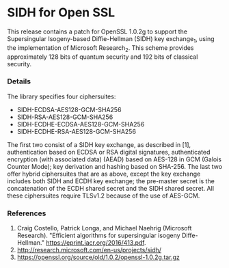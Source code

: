 # SIDH for Open SSL

This release contains a patch for OpenSSL 1.0.2g to support the Supersingular Isogeny-based Diffie-Hellman (SIDH) key exchange<sub>1</sub>, using the implementation of Microsoft Research<sub>2</sub>. This scheme provides approximately 128 bits of quantum security and 192 bits of classical security.

### Details
The library specifies four ciphersuites:
* SIDH-ECDSA-AES128-GCM-SHA256 
* SIDH-RSA-AES128-GCM-SHA256 
* SIDH-ECDHE-ECDSA-AES128-GCM-SHA256 
* SIDH-ECDHE-RSA-AES128-GCM-SHA256 

The first two consist of a SIDH key exchange, as described in [1], authentication based on ECDSA or RSA digital signatures, authenticated encryption (with associated data) (AEAD) based on AES-128 in GCM (Galois Counter Mode); key derivation and hashing based on SHA-256. The last two offer hybrid ciphersuites that are as above, except the key exchange includes both SIDH and ECDH key exchange; the pre-master secret is the concatenation of the ECDH shared secret and the SIDH shared secret. All these ciphersuites require TLSv1.2 because of the use of AES-GCM.

### References
1. Craig Costello, Patrick Longa, and Michael Naehrig (Microsoft Research). "Efficient algorithms for supersingular isogeny Diffe-Hellman." https://eprint.iacr.org/2016/413.pdf. 
2. http://research.microsoft.com/en-us/projects/sidh/ 
3. https://openssl.org/source/old/1.0.2/openssl-1.0.2g.tar.gz

